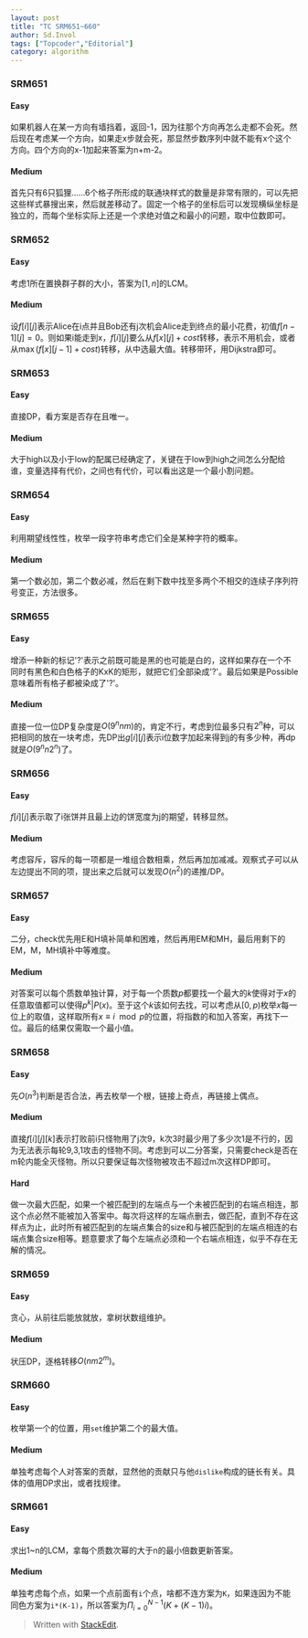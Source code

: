 ```yaml
---
layout: post
title: "TC SRM651~660"
author: Sd.Invol
tags: ["Topcoder","Editorial"]
category: algorithm
---
```


### SRM651

#### Easy
如果机器人在某一方向有墙挡着，返回-1，因为往那个方向再怎么走都不会死。然后现在考虑某一个方向，如果走x步就会死，那显然步数序列中就不能有x个这个方向。四个方向的x-1加起来答案为n+m-2。

#### Medium
首先只有6只狐狸……6个格子所形成的联通块样式的数量是非常有限的，可以先把这些样式暴搜出来，然后就差移动了。固定一个格子的坐标后可以发现横纵坐标是独立的，而每个坐标实际上还是一个求绝对值之和最小的问题，取中位数即可。

### SRM652

#### Easy
考虑1所在置换群子群的大小，答案为$[1,n]$的LCM。

#### Medium
设$f[i][j]$表示Alice在i点并且Bob还有j次机会Alice走到终点的最小花费，初值$f[n-1][j]=0$。则如果i能走到x，$f[i][j]$要么从$f[x][j] + cost$转移，表示不用机会，或者从$\max(f[x][j-1] + cost)$转移，从中选最大值。转移带环，用Dijkstra即可。

### SRM653

#### Easy
直接DP，看方案是否存在且唯一。

#### Medium
大于high以及小于low的配属已经确定了，关键在于low到high之间怎么分配给谁，变量选择有代价，之间也有代价，可以看出这是一个最小割问题。

### SRM654

#### Easy
利用期望线性性，枚举一段字符串考虑它们全是某种字符的概率。

#### Medium
第一个数必加，第二个数必减，然后在剩下数中找至多两个不相交的连续子序列符号变正，方法很多。

### SRM655

#### Easy
增添一种新的标记'?'表示之前既可能是黑的也可能是白的，这样如果存在一个不同时有黑色和白色格子的KxK的矩形，就把它们全部染成'?'。最后如果是Possible意味着所有格子都被染成了'?'。

#### Medium
直接一位一位DP复杂度是$O(9^nnm)$的，肯定不行，考虑到位最多只有$2^n$种，可以把相同的放在一块考虑，先DP出$g[i][j]$表示i位数字加起来得到j的有多少种，再dp就是$O(9^nn2^n)$了。

### SRM656

#### Easy
$f[i][j]$表示取了i张饼并且最上边的饼宽度为j的期望，转移显然。

#### Medium
考虑容斥，容斥的每一项都是一堆组合数相乘，然后再加加减减。观察式子可以从左边提出不同的项，提出来之后就可以发现$O(n^2)$的递推/DP。

### SRM657

#### Easy
二分，check优先用E和H填补简单和困难，然后再用EM和MH，最后用剩下的EM，M，MH填补中等难度。

#### Medium
对答案可以每个质数单独计算，对于每一个质数$p$都要找一个最大的$k$使得对于$x$的任意取值都可以使得$p^k|P(x)$。至于这个$k$该如何去找，可以考虑从$[0,p)$枚举$x$每一位上的取值，这样取所有$x \equiv i \mod p$的位置，将指数的和加入答案，再找下一位。最后的结果仅需取一个最小值。

### SRM658

#### Easy
先$O(n^3)$判断是否合法，再去枚举一个根，链接上奇点，再链接上偶点。

#### Medium
直接$f[i][j][k]$表示打败前i只怪物用了j次9，k次3时最少用了多少次1是不行的，因为无法表示每轮9,3,1攻击的怪物不同。考虑到可以二分答案，只需要check是否在m轮内能全灭怪物。所以只要保证每次怪物被攻击不超过m次这样DP即可。

#### Hard
做一次最大匹配，如果一个被匹配到的左端点与一个未被匹配到的右端点相连，那这个点必然不能被加入答案中。每次将这样的左端点删去，做匹配，直到不存在这样点为止，此时所有被匹配到的左端点集合的size和与被匹配到的左端点相连的右端点集合size相等。题意要求了每个左端点必须和一个右端点相连，似乎不存在无解的情况。

### SRM659

#### Easy
贪心，从前往后能放就放，拿树状数组维护。

#### Medium
状压DP，逐格转移$O(nm2^m)$。

### SRM660

#### Easy
枚举第一个的位置，用`set`维护第二个的最大值。

#### Medium
单独考虑每个人对答案的贡献，显然他的贡献只与他`dislike`构成的链长有关。具体的值用DP求出，或者找规律。

### SRM661

#### Easy
求出1~n的LCM，拿每个质数次幂的大于n的最小倍数更新答案。

#### Medium
单独考虑每个点，如果一个点前面有`i`个点，啥都不连方案为`K`，如果连因为不能同色方案为`i*(K-1)`，所以答案为$\Pi_{i=0}^{N-1}(K + (K-1)i)$。


> Written with [StackEdit](https://stackedit.io/).
